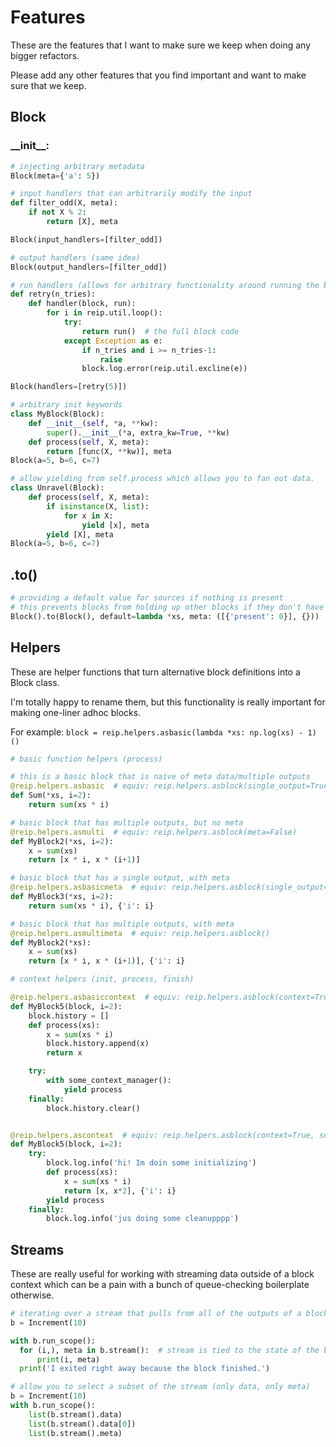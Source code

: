 # Features
These are the features that I want to make sure we keep when doing any bigger refactors.

Please add any other features that you find important and want to make sure that we keep.

## Block
### \_\_init\_\_:
```python
# injecting arbitrary metadata
Block(meta={'a': 5})
```
```python
# input handlers that can arbitrarily modify the input
def filter_odd(X, meta):
    if not X % 2:
        return [X], meta

Block(input_handlers=[filter_odd])
```
```python
# output handlers (same idea)
Block(output_handlers=[filter_odd])
```
```python
# run handlers (allows for arbitrary functionality around running the block)
def retry(n_tries):
    def handler(block, run):
        for i in reip.util.loop():
            try:
                return run()  # the full block code
            except Exception as e:
                if n_tries and i >= n_tries-1:
                    raise
                block.log.error(reip.util.excline(e))

Block(handlers=[retry(5)])
```

```python
# arbitrary init keywords
class MyBlock(Block):
    def __init__(self, *a, **kw):
        super().__init__(*a, extra_kw=True, **kw)
    def process(self, X, meta):
        return [func(X, **kw)], meta
Block(a=5, b=6, c=7)
```

```python
# allow yielding from self.process which allows you to fan out data.
class Unravel(Block):
    def process(self, X, meta):
        if isinstance(X, list):
            for x in X:
                yield [x], meta
        yield [X], meta
Block(a=5, b=6, c=7)
```

## .to()
```python
# providing a default value for sources if nothing is present
# this prevents blocks from holding up other blocks if they don't have a value.
Block().to(Block(), default=lambda *xs, meta: ([{'present': 0}], {}))
```

## Helpers
These are helper functions that turn alternative block definitions into a Block class.

I'm totally happy to rename them, but this functionality is really important for making one-liner adhoc blocks.

For example: `block = reip.helpers.asbasic(lambda *xs: np.log(xs) - 1)()`

```python
# basic function helpers (process)

# this is a basic block that is naive of meta data/multiple outputs
@reip.helpers.asbasic  # equiv: reip.helpers.asblock(single_output=True, meta=False)
def Sum(*xs, i=2):
    return sum(xs * i)

# basic block that has multiple outputs, but no meta
@reip.helpers.asmulti  # equiv: reip.helpers.asblock(meta=False)
def MyBlock2(*xs, i=2):
    x = sum(xs)
    return [x * i, x * (i+1)]

# basic block that has a single output, with meta
@reip.helpers.asbasicmeta  # equiv: reip.helpers.asblock(single_output=True)
def MyBlock3(*xs, i=2):
    return sum(xs * i), {'i': i}

# basic block that has multiple outputs, with meta
@reip.helpers.asmultimeta  # equiv: reip.helpers.asblock()
def MyBlock2(*xs):
    x = sum(xs)
    return [x * i, x * (i+1)], {'i': i}
```
```python
# context helpers (init, process, finish)

@reip.helpers.asbasiccontext  # equiv: reip.helpers.asblock(context=True, self=True, single_output=True, meta=False)
def MyBlock5(block, i=2):
    block.history = []
    def process(xs):
        x = sum(xs * i)
        block.history.append(x)
        return x

    try:
        with some_context_manager():
            yield process
    finally:
        block.history.clear()


@reip.helpers.ascontext  # equiv: reip.helpers.asblock(context=True, self=True, single_output=True, meta=False)
def MyBlock5(block, i=2):
    try:
        block.log.info('hi! Im doin some initializing')
        def process(xs):
            x = sum(xs * i)
            return [x, x*2], {'i': i}
        yield process
    finally:
        block.log.info('jus doing some cleanupppp')
```

## Streams
These are really useful for working with streaming data outside of a block context which can be a pain with a bunch of queue-checking boilerplate otherwise.

```python
# iterating over a stream that pulls from all of the outputs of a block
b = Increment(10)

with b.run_scope():
  for (i,), meta in b.stream():  # stream is tied to the state of the block
      print(i, meta)
  print('I exited right away because the block finished.')
```

```python
# allow you to select a subset of the stream (only data, only meta)
b = Increment(10)
with b.run_scope():
    list(b.stream().data)
    list(b.stream().data[0])
    list(b.stream().meta)
```
